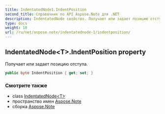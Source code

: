 ```yaml
---
title: IndentatedNode1.IndentPosition
second_title: Справочник по API Aspose.Note для .NET
description: IndentatedNode свойство. Получает или задает позицию отступа.
type: docs
weight: 10
url: /ru/net/aspose.note/indentatednode-1/indentposition/
---
```

## IndentatedNode&lt;T&gt;.IndentPosition property

Получает или задает позицию отступа.

```csharp
public byte IndentPosition { get; set; }
```

### Смотрите также

* class [IndentatedNode&lt;T&gt;](../)
* пространство имен [Aspose.Note](../../indentatednode-1/)
* сборка [Aspose.Note](../../../)


